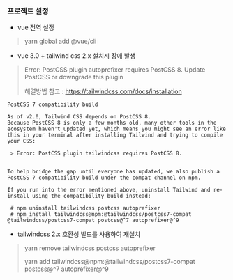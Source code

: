 ### 프로젝트 설정
- vue 전역 설정
 > yarn global add @vue/cli

- vue 3.0 + tailwind css 2.x 설치시 장애 발생
 > Error: PostCSS plugin autoprefixer requires PostCSS 8. Update PostCSS or downgrade this plugin
 >
 > 해결방법 참고 : https://tailwindcss.com/docs/installation 
```
PostCSS 7 compatibility build

As of v2.0, Tailwind CSS depends on PostCSS 8. 
Because PostCSS 8 is only a few months old, many other tools in the ecosystem haven't updated yet, which means you might see an error like this in your terminal after installing Tailwind and trying to compile your CSS:

 > Error: PostCSS plugin tailwindcss requires PostCSS 8.


To help bridge the gap until everyone has updated, we also publish a PostCSS 7 compatibility build under the compat channel on npm.

If you run into the error mentioned above, uninstall Tailwind and re-install using the compatibility build instead:

 # npm uninstall tailwindcss postcss autoprefixer
 # npm install tailwindcss@npm:@tailwindcss/postcss7-compat @tailwindcss/postcss7-compat postcss@^7 autoprefixer@^9
```

- tailwindcss 2.x 호환성 빌드를 사용하여 재설치
 > yarn remove tailwindcss postcss autoprefixer
 >
 > yarn add tailwindcss@npm:@tailwindcss/postcss7-compat postcss@^7 autoprefixer@^9
 
 
